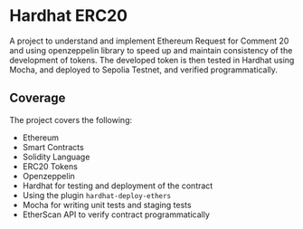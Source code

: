 # Hardhat ERC20

A project to understand and implement Ethereum Request for Comment 20 and using openzeppelin library to speed up and maintain consistency of the development of tokens. The developed token is then tested in Hardhat using Mocha, and deployed to Sepolia Testnet, and verified programmatically.

## Coverage

The project covers the following:

- Ethereum
- Smart Contracts
- Solidity Language
- ERC20 Tokens
- Openzeppelin
- Hardhat for testing and deployment of the contract
- Using the plugin `hardhat-deploy-ethers`
- Mocha for writing unit tests and staging tests
- EtherScan API to verify contract programmatically
